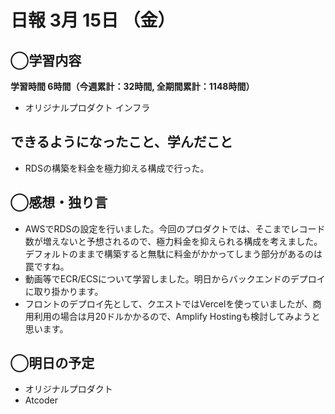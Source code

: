 # 日報  3月 15日 （金）

## ◯学習内容

**学習時間  6時間（今週累計：32時間, 全期間累計：1148時間）**

- オリジナルプロダクト インフラ

## できるようになったこと、学んだこと

- RDSの構築を料金を極力抑える構成で行った。

## ◯感想・独り言

- AWSでRDSの設定を行いました。今回のプロダクトでは、そこまでレコード数が増えないと予想されるので、極力料金を抑えられる構成を考えました。デフォルトのままで構築すると無駄に料金がかかってしまう部分があるのは罠ですね。
- 動画等でECR/ECSについて学習しました。明日からバックエンドのデプロイに取り掛かります。
- フロントのデプロイ先として、クエストではVercelを使っていましたが、商用利用の場合は月20ドルかかるので、Amplify Hostingも検討してみようと思います。

## ◯明日の予定

- オリジナルプロダクト
- Atcoder
